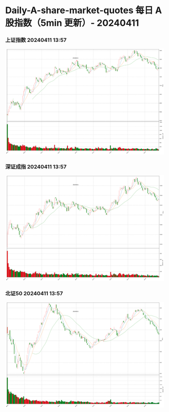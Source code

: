
# Daily-A-share-market-quotes 每日 A 股指数（5min 更新）- 20240411

### 上证指数 20240411 13:57
![](./fig/2024/4/20240411-sh000001.png)

### 深证成指 20240411 13:57
![](./fig/2024/4/20240411-sz399001.png)

### 北证50 20240411 13:57
![](./fig/2024/4/20240411-bj899050.png)
